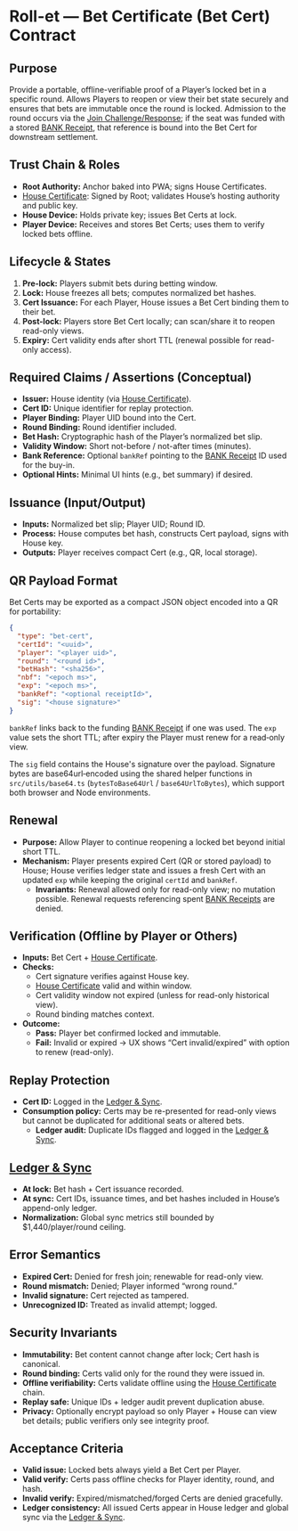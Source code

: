# Roll-et — Bet Certificate (Bet Cert) Contract

## Purpose
Provide a portable, offline-verifiable proof of a Player’s locked bet in a specific round. Allows Players to reopen or view their bet state securely and ensures that bets are immutable once the round is locked. Admission to the round occurs via the [Join Challenge/Response](./join_challenge_response_contract.md); if the seat was funded with a stored [BANK Receipt](./bank_receipt_contract.md), that reference is bound into the Bet Cert for downstream settlement.

## Trust Chain & Roles
- **Root Authority:** Anchor baked into PWA; signs House Certificates.
- [House Certificate](./house_certificate_contract.md): Signed by Root; validates House’s hosting authority and public key.
- **House Device:** Holds private key; issues Bet Certs at lock.
- **Player Device:** Receives and stores Bet Certs; uses them to verify locked bets offline.

## Lifecycle & States
1. **Pre-lock:** Players submit bets during betting window.  
2. **Lock:** House freezes all bets; computes normalized bet hashes.  
3. **Cert Issuance:** For each Player, House issues a Bet Cert binding them to their bet.  
4. **Post-lock:** Players store Bet Cert locally; can scan/share it to reopen read-only views.  
5. **Expiry:** Cert validity ends after short TTL (renewal possible for read-only access).  

## Required Claims / Assertions (Conceptual)
- **Issuer:** House identity (via [House Certificate](./house_certificate_contract.md)).
- **Cert ID:** Unique identifier for replay protection.  
- **Player Binding:** Player UID bound into the Cert.  
- **Round Binding:** Round identifier included.  
- **Bet Hash:** Cryptographic hash of the Player’s normalized bet slip.
- **Validity Window:** Short not-before / not-after times (minutes).
- **Bank Reference:** Optional `bankRef` pointing to the [BANK Receipt](./bank_receipt_contract.md) ID used for the buy-in.
- **Optional Hints:** Minimal UI hints (e.g., bet summary) if desired.

## Issuance (Input/Output)
- **Inputs:** Normalized bet slip; Player UID; Round ID.
- **Process:** House computes bet hash, constructs Cert payload, signs with House key.
- **Outputs:** Player receives compact Cert (e.g., QR, local storage).

## QR Payload Format
Bet Certs may be exported as a compact JSON object encoded into a QR for portability:

```json
{
  "type": "bet-cert",
  "certId": "<uuid>",
  "player": "<player uid>",
  "round": "<round id>",
  "betHash": "<sha256>",
  "nbf": "<epoch ms>",
  "exp": "<epoch ms>",
  "bankRef": "<optional receiptId>",
  "sig": "<house signature>"
}
```

`bankRef` links back to the funding [BANK Receipt](./bank_receipt_contract.md) if one was used. The `exp` value sets the short TTL; after expiry the Player must renew for a read‑only view.

The `sig` field contains the House's signature over the payload. Signature bytes are base64url‑encoded using the shared helper functions in `src/utils/base64.ts` (`bytesToBase64Url` / `base64UrlToBytes`), which support both browser and Node environments.

## Renewal
- **Purpose:** Allow Player to continue reopening a locked bet beyond initial short TTL.
- **Mechanism:** Player presents expired Cert (QR or stored payload) to House; House verifies ledger state and issues a fresh Cert with an updated `exp` while keeping the original `certId` and `bankRef`.
  - **Invariants:** Renewal allowed only for read-only view; no mutation possible. Renewal requests referencing spent [BANK Receipts](./bank_receipt_contract.md) are denied.

## Verification (Offline by Player or Others)
- **Inputs:** Bet Cert + [House Certificate](./house_certificate_contract.md).
- **Checks:**  
  - Cert signature verifies against House key.  
  - [House Certificate](./house_certificate_contract.md) valid and within window.
  - Cert validity window not expired (unless for read-only historical view).  
  - Round binding matches context.  
- **Outcome:**  
  - **Pass:** Player bet confirmed locked and immutable.  
  - **Fail:** Invalid or expired → UX shows “Cert invalid/expired” with option to renew (read-only).  

## Replay Protection
- **Cert ID:** Logged in the [Ledger & Sync](./ledger_sync_contract.md).
- **Consumption policy:** Certs may be re-presented for read-only views but cannot be duplicated for additional seats or altered bets.  
  - **Ledger audit:** Duplicate IDs flagged and logged in the [Ledger & Sync](./ledger_sync_contract.md).

## [Ledger & Sync](./ledger_sync_contract.md)
- **At lock:** Bet hash + Cert issuance recorded.  
- **At sync:** Cert IDs, issuance times, and bet hashes included in House’s append-only ledger.  
- **Normalization:** Global sync metrics still bounded by $1,440/player/round ceiling.  

## Error Semantics
- **Expired Cert:** Denied for fresh join; renewable for read-only view.  
- **Round mismatch:** Denied; Player informed “wrong round.”  
- **Invalid signature:** Cert rejected as tampered.  
- **Unrecognized ID:** Treated as invalid attempt; logged.  

## Security Invariants
- **Immutability:** Bet content cannot change after lock; Cert hash is canonical.  
- **Round binding:** Certs valid only for the round they were issued in.  
- **Offline verifiability:** Certs validate offline using the [House Certificate](./house_certificate_contract.md) chain.
- **Replay safe:** Unique IDs + ledger audit prevent duplication abuse.  
- **Privacy:** Optionally encrypt payload so only Player + House can view bet details; public verifiers only see integrity proof.  

## Acceptance Criteria
- **Valid issue:** Locked bets always yield a Bet Cert per Player.  
- **Valid verify:** Certs pass offline checks for Player identity, round, and hash.  
- **Invalid verify:** Expired/mismatched/forged Certs are denied gracefully.  
- **Ledger consistency:** All issued Certs appear in House ledger and global sync via the [Ledger & Sync](./ledger_sync_contract.md).
